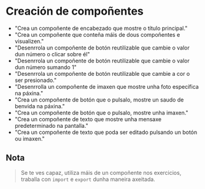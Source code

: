 # Creación de compoñentes

- "Crea un compoñente de encabezado que mostre o título principal."
- "Crea un compoñente que conteña máis de dous compoñentes e visualizen."
- "Desenrrola un compoñente de botón reutilizable que cambie o valor dun número o clicar sobre él"
- "Desenrrola un compoñente de botón reutilizable que cambie o valor dun número sumando 1"
- "Desenrrola un compoñente de botón reutilizable que cambie a cor o ser presionado."
- "Desenrrolla un compoñente de imaxen que mostre unha foto específica na páxina."
- "Crea un compoñente de botón que o pulsalo, mostre un saudo de benvida na páxina."
- "Crea un compoñente de botón que o pulsalo, mostre unha imaxen."
- "Crea un compoñente de texto que mostre unha mensaxe predeterminado na pantalla."
- "Crea un compoñente de texto que poda ser editado pulsando un botón ou imaxen."

## Nota

> Se te ves capaz, utiliza máis de un compoñente nos exercicios, traballa con ``import`` e ``export`` dunha maneira axeitada.
